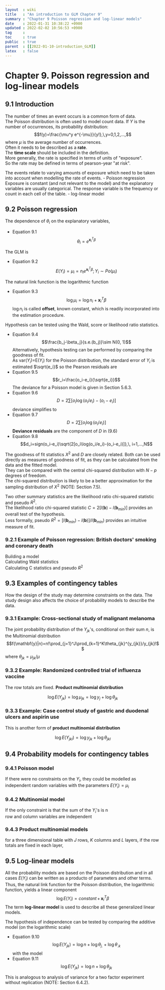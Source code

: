 ```yaml
---
layout  : wiki
title   : "An introduction to GLM Chapter 9"
summary : "Chapter 9 Poisson regression and log-linear models"
date    : 2022-01-31 10:38:22 +0900
updated : 2022-02-02 10:56:53 +0900
tag     : 
toc     : true
public  : true
parent  : [[2022-01-10-introduction_GLM]] 
latex   : false
---
```


# Chapter 9. Poisson regression and log-linear models

## 9.1 Introduction

The number of times an event occurs is a common form of data.  
The Poisson distribution is often used to model count data. If $Y$ is the number of occurrences, its probability distribution:  
$$f(y)=\frac{\mu^y e^{-\mu}}{y!},\,y=0,1,2,...,$$
where $\mu$ is the average number of occurrences.  
Often it needs to be described as a **rate**.  
The **time scale** should be included in the definition.  
More generally, the rate is specified in terms of units of "exposure".  
So the rate may be defined in terms of pearson-year "at risk".  

The events relate to varying amounts of exposure which need to be taken into account when modelling the rate of events. - Poisson regression  
Exposure is constant (and not relevant to the model) and the explanatory variables are usually categorical. The response variable is the frequency or count in each cell of the table. - log-linear model  

## 9.2 Poisson regression

The dependence of $\theta_i$ on the explanatory variables,  
* Equation 9.1
$$\theta_i=e^{\mathbf{x}_i^T\beta}$$

The GLM is  
* Equation 9.2
$$E(Y_i)=\mu_i=n_ie^{\mathbf{x}_i^T\beta};\,Y_i\sim Po(\mu_i)$$

The natural link function is the logarithmic function  
* Equation 9.3
$$\log\mu_i=\log{n_i}+\mathbf{x}_i^T\beta$$
$\log{n_i}$ is called **offset**, known constant, which is readily incorporated into the estimation procedure.  

Hypothesis can be tested using the Wald, score or likelihood ratio statistics.  
* Equation 9.4
$$\frac{b_j-\beta_j}{s.e.(b_j)}\sim N(0, 1)$$
Alternatively, hypothesis testing can be performed by comparing the goodness of fit.  
As var$(Y_i)$=E$(Y_i)$ for the Poisson distribution, the standard error of $Y_i$ is estimated $\sqrt{e_i}$ so the Pearson residuals are  
* Equation 9.5
$$r_i=\frac{o_i-e_i}{\sqrt{e_i}}$$
The deviance for a Poisson model is given in Section 5.6.3.  
* Equation 9.6
$$D=2\sum\left[o_i\log(o_i/e_i)-(o_i-e_i)\right]$$
deviance simplifies to  
* Equation 9.7
$$D=2\sum\left[o_i\log(o_i/e_i)\right]$$
**Deviance residuals** are the component of $D$ in (9.6)  
* Equation 9.8
$$d_i=sign(o_i-e_i)\sqrt{2[o_i\log(o_i/e_i)-(o_i-e_i)]},\, i=1,...,N$$

The goodness of fit statistics $X^2$ and $D$ are closely related. Both can be used directly as measures of goodness of fit, as they can be calculated from the data and the fitted model.  
They can be compared with the central chi-squared distribution with $N-p$ degrees of freedom.  
The chi-squared distribution is likely to be a better approximation for the sampling distribution of $X^2$ (NOTE: Section 7.5).  

Two other summary statistics are the likelihood ratio chi-squared statistic and pseudo $R^2$.  
The likelihood ratio chi-squared statistic $C = 2[l(\mathbf{b})-l(\mathbf{b}_{min})]$ provides an overall test of the hypothesis.  
Less formally, pseudo $R^2 = [l(\mathbf{b}_{min})-l(\mathbf{b})]/l(\mathbf{b}_{min})$ provides an intuitive measure of fit.

### 9.2.1 Example of Poisson regression: British doctors' smoking and coronary death

Building a model  
Calculating Wald statistics  
Calculating C statistics and pseudo $R^2$  

## 9.3 Examples of contingency tables

How the design of the study may determine constraints on the data. The study design also affects the choice of probability models to describe the data.

### 9.3.1 Example: Cross-sectional study of malignant melanoma

The joint probability distribution of the $Y_{jk}$'s, conditional on their sum $n$, is the Multinomial distribution  
$$f(\mathbf{y}|n)=n!\prod_{j=1}^J\prod_{k=1}^K\theta_{jk}^{y_{jk}}/y_{jk}!$$
where $\theta_{j k}=\mu_{j k}/\mu$

### 9.3.2 Example: Randomized controlled trial of influenza vaccine

The row totals are fixed. **Product multinomial distribution**  

$$\log{E(Y_{jk})}=\log\mu_{jk}=\log{y_j}+\log{\theta_{jk}}$$

### 9.3.3 Example: Case control study of gastric and duodenal ulcers and aspirin use

This is another form of **product multinomial distribution**

$$\log{E(Y_{jkl})}=\log{y_{jk}}+\log{\theta_{jkl}}$$

## 9.4 Probability models for contingency tables

### 9.4.1 Poisson model

If there were no constraints on the $Y_i$, they could be modelled as independent random variables with the parameters $E(Y_i)=\mu_i$  

### 9.4.2 Multinomial model

If the only constraint is that the sum of the $Y_i$'s is n  
row and column variables are independent  

### 9.4.3 Product multinomial models

for a three dimensional table with $J$ rows, $K$ columns and $L$ layers, if the row totals are fixed in each layer,  

## 9.5 Log-linear models

All the probability models are based on the Poisson distribution and in all cases $E(Y_i)$ can be written as a producto of parameters and other terms. Thus, the natural link function for the Poisson distribution, the logarithmic function, yields a linear component  
$$\log{E(Y_i)}=constant\, +\, \mathbf{x}_i^T\beta$$
The term **log-linear model** is used to describe all these generalized linear models.  

The hypothesis of independence can be tested by comparing the additive model (on the logarithmic scale)  
* Equation 9.10
$$\log{E(Y_{jk})}=\log{n}+\log{\theta_{j.}}+\log{\theta_{.k}}$$
with the model  
* Equation 9.11
$$\log{E(Y_{jk})}=\log{n}+\log{\theta_{jk}}$$

This is analogous to analysis of variance for a two factor experiment without replication (NOTE: Section 6.4.2).  



